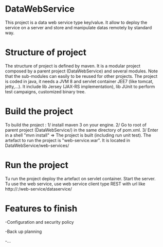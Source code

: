 # DataWebService
This project is a data web service type key/value. 
It allow to deploy the service on a server and store and manipulate datas remotely by standard way.

# Structure of project
The structure of project is defined by maven. It is a modular project composed by a parent project (DataWebService) and several modules. 
Note that the sub-modules can easily to be reused for other projects.
The project is coded in java, it needs a JVM 8 and servlet container JEE7 (like tomcat, jetty,...).
It include lib Jersey (JAX-RS implementation), lib JUnit to perform test campaigns, customized binary tree.

# Build the project
To build the project :
1/ install maven 3 on your engine.
2/ Go to root of parent project (DataWebService/) in the same directory of pom.xml.
3/ Enter in a shell "mvn install"
=> The project is built (including run unit test). The artefact to run the project is "web-service.war". 
It is located in DataWebService/web-services/

# Run the project
Tu run the project deploy the artefact on servlet container. Start the server.
Tu use the web service, use web service client type REST with url like http://<host>:<port>/web-service/dataservice/<resource>

# Features to finish
-Configuration and security policy

-Back up planning

-...
